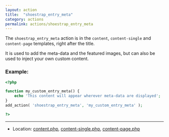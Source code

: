 ```yaml
---
layout: action
title:  "shoestrap_entry_meta"
category: actions
permalink: actions/shoestrap_entry_meta
---
```


The `shoestrap_entry_meta` action is in the `content`, `content-single` and `content-page` templates, right after the title.

It is used to add the meta-data and the featured images, but can also be used to inject your own custom content.

### Example:

```php
<?php

function my_custom_entry_meta() {
	echo 'This content will appear wherever meta-data are displayed';
}
add_action( 'shoestrap_entry_meta', 'my_custom_entry_meta' );

?>
```

<hr>

* Location: [content.php](https://github.com/shoestrap/shoestrap/blob/master/templates/content.php), [content-single.php](https://github.com/shoestrap/shoestrap/blob/master/templates/content-single.php), [content-page.php](https://github.com/shoestrap/shoestrap/blob/master/templates/content-page.php)